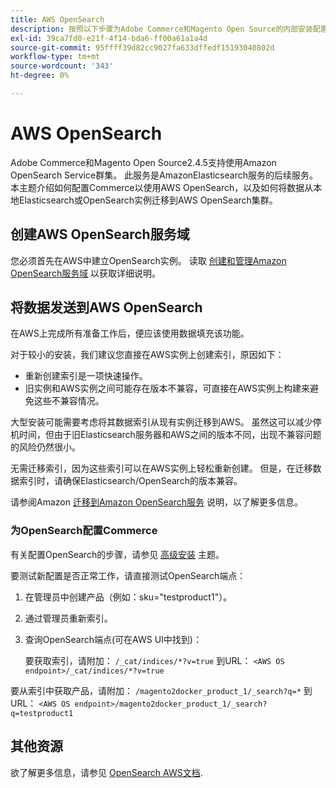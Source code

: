 ```yaml
---
title: AWS OpenSearch
description: 按照以下步骤为Adobe Commerce和Magento Open Source的内部安装配置AWS OpenSearch Web服务。
exl-id: 39ca7fd0-e21f-4f14-bda6-ff00a61a1a4d
source-git-commit: 95ffff39d82cc9027fa633dffedf15193040802d
workflow-type: tm+mt
source-wordcount: '343'
ht-degree: 0%

---
```


# AWS OpenSearch

Adobe Commerce和Magento Open Source2.4.5支持使用Amazon OpenSearch Service群集。 此服务是AmazonElasticsearch服务的后续服务。 本主题介绍如何配置Commerce以使用AWS OpenSearch，以及如何将数据从本地Elasticsearch或OpenSearch实例迁移到AWS OpenSearch集群。

## 创建AWS OpenSearch服务域

您必须首先在AWS中建立OpenSearch实例。
读取 [创建和管理Amazon OpenSearch服务域](https://docs.aws.amazon.com/opensearch-service/latest/developerguide/createupdatedomains.html) 以获取详细说明。

## 将数据发送到AWS OpenSearch

在AWS上完成所有准备工作后，便应该使用数据填充该功能。

对于较小的安装，我们建议您直接在AWS实例上创建索引，原因如下：

* 重新创建索引是一项快速操作。
* 旧实例和AWS实例之间可能存在版本不兼容，可直接在AWS实例上构建来避免这些不兼容情况。

大型安装可能需要考虑将其数据索引从现有实例迁移到AWS。 虽然这可以减少停机时间，但由于旧Elasticsearch服务器和AWS之间的版本不同，出现不兼容问题的风险仍然很小。

无需迁移索引，因为这些索引可以在AWS实例上轻松重新创建。
但是，在迁移数据索引时，请确保Elasticsearch/OpenSearch的版本兼容。

请参阅Amazon [迁移到Amazon OpenSearch服务](https://docs.aws.amazon.com/opensearch-service/latest/developerguide/migration.html) 说明，以了解更多信息。

### 为OpenSearch配置Commerce

有关配置OpenSearch的步骤，请参见 [高级安装](../../advanced.md) 主题。

要测试新配置是否正常工作，请直接测试OpenSearch端点：

1. 在管理员中创建产品（例如：sku=&quot;testproduct1&quot;）。
1. 通过管理员重新索引。
1. 查询OpenSearch端点(可在AWS UI中找到)：

   要获取索引，请附加： `/_cat/indices/*?v=true` 到URL：
   `<AWS OS endpoint>/_cat/indices/*?v=true`

要从索引中获取产品，请附加： `/magento2docker_product_1/_search?q=*` 到URL：
`<AWS OS endpoint>/magento2docker_product_1/_search?q=testproduct1`

## 其他资源

欲了解更多信息，请参见 [OpenSearch AWS文档](https://docs.aws.amazon.com/opensearch-service/index.html).
